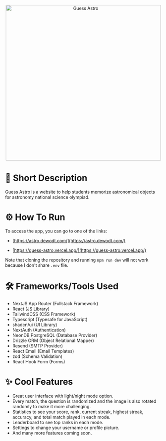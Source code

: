 <p align="center">
<img src="https://astro.dewodt.com/guess-astro-full.png" alt="Guess Astro" width="500">
</p>

# 🔭 Short Description

Guess Astro is a website to help students memorize astronomical objects for astronomy national science olympiad.

# ⚙️ How To Run

To access the app, you can go to one of the links:

- [https://astro.dewodt.com/](https://astro.dewodt.com/)

- [https://guess-astro.vercel.app/](https://guess-astro.vercel.app/)

Note that cloning the repository and running `npm run dev` will not work because I don't share `.env` file.

# 🛠️ Frameworks/Tools Used

- NextJS App Router (Fullstack Framework)
- React (JS Library)
- TailwindCSS (CSS Framework)
- Typescript (Typesafe for JavaScript)
- shadcn/ui (UI Library)
- NextAuth (Authentication)
- NeonDB PostgreSQL (Database Provider)
- Drizzle ORM (Object Relational Mapper)
- Resend (SMTP Provider)
- React Email (Email Templates)
- zod (Schema Validation)
- React Hook Form (Forms)

# ✨ Cool Features

- Great user interface with light/night mode option.
- Every match, the question is randomized and the image is also rotated randomly to make it more challenging.
- Statistics to see your score, rank, current streak, highest streak, accuracy, and total match played in each mode.
- Leaderboard to see top ranks in each mode.
- Settings to change your username or profile picture.
- And many more features coming soon.

